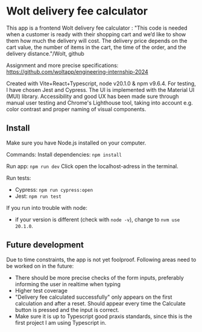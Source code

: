 # Wolt delivery fee calculator

This app is a frontend Wolt delivery fee calculator : "This code is needed when a customer is ready with their shopping cart and we’d like to show them how much the delivery will cost. The delivery price depends on the cart value, the number of items in the cart, the time of the order, and the delivery distance."/Wolt, github

Assignment and more precise specifications: https://github.com/woltapp/engineering-internship-2024

Created with Vite+React+Typescript, node v20.1.0 & npm v9.6.4. For testing, I have chosen Jest and Cypress. The UI is implemented with the Material UI (MUI) library. Accessibility and good UX has been made sure through manual user testing and Chrome's Lighthouse tool, taking into account e.g. color contrast and proper naming of visual components. 

## Install

Make sure you have Node.js installed on your computer.

Commands:
Install dependencies: `npm install`

Run app: `npm run dev`
Click open the localhost-adress in the terminal.

Run tests: 
- Cypress: `npm run cypress:open`
- Jest: `npm run test`

If you run into trouble with node:
- if your version is different (check with `node -v`), change to `nvm use 20.1.0`.

## Future development

Due to time constraints, the app is not yet foolproof. Following areas need to be worked on in the future:

- There should be more precise checks of the form inputs, preferably informing the user in realtime when typing
- Higher test coverage
- "Delivery fee calculated successfully" only appears on the first calculation and after a reset. Should appear every time the Calculate button is pressed and the input is correct.
- Make sure it is up to Typescript good praxis standards, since this is the first project I am using Typescript in.